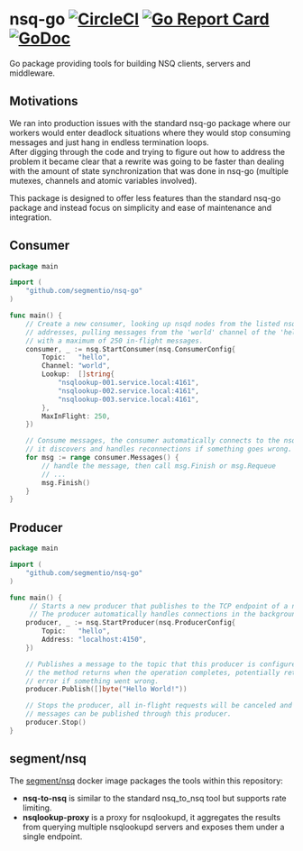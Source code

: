 nsq-go [![CircleCI](https://circleci.com/gh/segmentio/nsq-go.svg?style=shield)](https://circleci.com/gh/segmentio/nsq-go) [![Go Report Card](https://goreportcard.com/badge/github.com/segmentio/nsq-go)](https://goreportcard.com/report/github.com/segmentio/nsq-go) [![GoDoc](https://godoc.org/github.com/segmentio/nsq-go?status.svg)](https://godoc.org/github.com/segmentio/nsq-go)
======

Go package providing tools for building NSQ clients, servers and middleware.

Motivations
-----------

We ran into production issues with the standard nsq-go package where our workers
would enter deadlock situations where they would stop consuming messages and
just hang in endless termination loops.  
After digging through the code and trying to figure out how to address the
problem it became clear that a rewrite was going to be faster than dealing with
the amount of state synchronization that was done in nsq-go (multiple mutexes,
channels and atomic variables involved).

This package is designed to offer less features than the standard nsq-go package
and instead focus on simplicity and ease of maintenance and integration.

Consumer
--------

```go
package main

import (
    "github.com/segmentio/nsq-go"
)

func main() {
    // Create a new consumer, looking up nsqd nodes from the listed nsqlookup
    // addresses, pulling messages from the 'world' channel of the 'hello' topic
    // with a maximum of 250 in-flight messages.
    consumer, _ := nsq.StartConsumer(nsq.ConsumerConfig{
        Topic:   "hello",
        Channel: "world",
        Lookup:  []string{
            "nsqlookup-001.service.local:4161",
            "nsqlookup-002.service.local:4161",
            "nsqlookup-003.service.local:4161",
        },
        MaxInFlight: 250,
    })

    // Consume messages, the consumer automatically connects to the nsqd nodes
    // it discovers and handles reconnections if something goes wrong.
    for msg := range consumer.Messages() {
        // handle the message, then call msg.Finish or msg.Requeue
        // ...
        msg.Finish()
    }
}
```

Producer
--------

```go
package main

import (
    "github.com/segmentio/nsq-go"
)

func main() {
     // Starts a new producer that publishes to the TCP endpoint of a nsqd node.
     // The producer automatically handles connections in the background.
    producer, _ := nsq.StartProducer(nsq.ProducerConfig{
        Topic:   "hello",
        Address: "localhost:4150",
    })

    // Publishes a message to the topic that this producer is configured for,
    // the method returns when the operation completes, potentially returning an
    // error if something went wrong.
    producer.Publish([]byte("Hello World!"))

    // Stops the producer, all in-flight requests will be canceled and no more
    // messages can be published through this producer.
    producer.Stop()
}
```

segment/nsq
-----------

The [segment/nsq](https://hub.docker.com/r/segment/nsq/tags) docker image packages
the tools within this repository:
- **nsq-to-nsq** is similar to the standard nsq_to_nsq tool but supports rate limiting.
- **nsqlookup-proxy** is a proxy for nsqlookupd, it aggregates the results from querying
multiple nsqlookupd servers and exposes them under a single endpoint.
